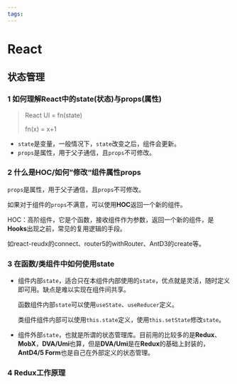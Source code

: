 ```yaml
---
tags: 
---
```

# React

## 状态管理

### 1 如何理解React中的state(状态)与props(属性)

> React UI = fn(state)
> 
> fn(x)  = x+1

- `state`是变量，一般情况下，`state`改变之后，组件会更新。
- `props`是属性，用于父子通信，且`props`不可修改。

### 2 什么是HOC/如何”修改“组件属性props

`props`是属性，用于父子通信，且`props`不可修改。

如果对于组件的`props`不满意，可以使用**HOC**返回一个新的组件。

HOC：高阶组件，它是个函数，接收组件作为参数，返回一个新的组件，是**Hooks**出现之前，常见的复用逻辑的手段。

如react-reudx的connect、router5的withRouter、AntD3的create等。

### 3 在函数/类组件中如何使用state

- 组件内部`state`，适合只在本组件内部使用的`state`，优点就是灵活，随时定义即可用。缺点是难以实现在组件间共享。

  函数组件内部`state`可以使用`useState`、`useReducer`定义。

  类组件组件内部可以使用`this.state`定义，使用`this.setState`修改`state`。

- 组件外部`state`，也就是所谓的状态管理库。目前用的比较多的是**Redux**、**MobX**，**DVA/Umi**也算，但是**DVA/Umi**是在**Redux**的基础上封装的，**AntD4/5 Form**也是自己在外部定义的状态管理。

### 4 Redux工作原理



  